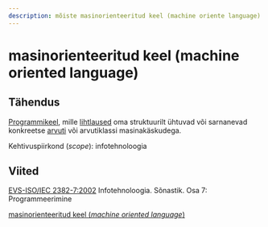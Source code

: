 ```yaml
---
description: mõiste masinorienteeritud keel (machine oriente language) tähendus
---
```


# masinorienteeritud keel (machine oriented language)

## Tähendus

[Programmikeel](programmeerimiskeel-programming-language.md), mille [lihtlaused](lihtlause-simple-statement.md) oma struktuurilt ühtuvad või sarnanevad konkreetse [arvuti](arvuti-computer.md) või arvutiklassi masinakäskudega.

Kehtivuspiirkond (_scope_): infotehnoloogia

## Viited

[EVS-ISO/IEC 2382-7:2002](http://www.evs.ee/tooted/evs-iso-iec-2382-7-2002) Infotehnoloogia. Sõnastik. Osa 7: Programmeerimine

&#x20;       [masinorienteeritud keel (_machine oriented language_)](https://www.eki.ee/dict/its/index.cgi?Q=D0ABCCC8-6C03-1014-88DC-FC5F0DBED45A\&F=GUID\&C01=1\&C02=0\&C10=1)
